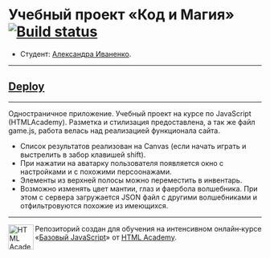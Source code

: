 # Учебный проект «Код и Магия» [![Build status][travis-image]][travis-url]

* Студент: [Александра Иваненко](https://up.htmlacademy.ru/javascript/12/user/613417).

---

## [Deploy](https://indiel.github.io/Code-and-Magick/)

---

Одностраничное приложение. Учебный проект на курсе по JavaScript (HTMLAcademy).
Разметка и стилизация предоставлена, а так же файл game.js, работа велась над реализацией функционала сайта.

* Список результатов реализован на Canvas (если начать играть и выстрелить в забор клавишей shift).
* При нажатии на аватарку пользователя появляется окно с настройками и с похожими персоонажами.
* Элементы из верхней полосы можно переместить в инвентарь.
* Возможно изменять цвет мантии, глаз и фаербола волшебника. При этом с сервера загружается JSON файл с другими волшебниками и отфильтровуются похожие из имеющихся.

---

<a href="https://htmlacademy.ru/intensive/javascript"><img align="left" width="50" height="50" title="HTML Academy" src="https://up.htmlacademy.ru/static/img/intensive/javascript/logo-for-github.svg"></a>

Репозиторий создан для обучения на интенсивном онлайн‑курсе «[Базовый JavaScript](https://htmlacademy.ru/intensive/javascript)» от [HTML Academy](https://htmlacademy.ru).

[travis-image]: https://travis-ci.org/htmlacademy-javascript/613417-code-and-magick.svg?branch=master
[travis-url]: https://travis-ci.org/htmlacademy-javascript/613417-code-and-magick
